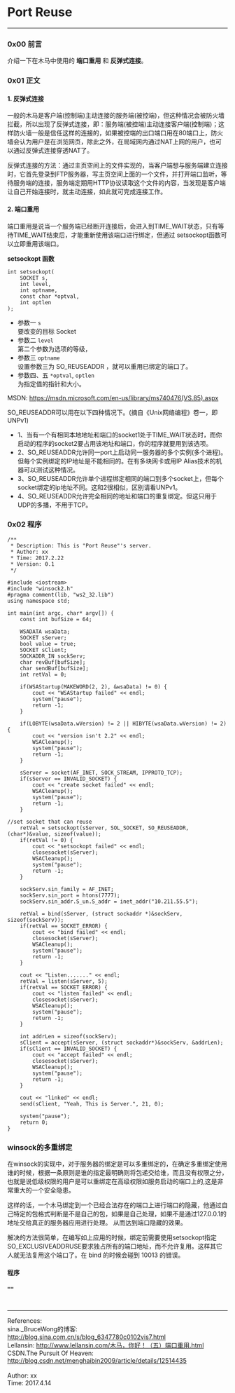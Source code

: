 # Port Reuse  

---------------------------  

### 0x00 前言  
介绍一下在木马中使用的 __端口重用__ 和 __反弹式连接__。

### 0x01 正文  
#### 1. 反弹式连接  
一般的木马是客户端(控制端)主动连接的服务端(被控端)，但这种情况会被防火墙拦截，所以出现了反弹式连接，即：服务端(被控端)主动连接客户端(控制端)；这样防火墙一般是信任这样的连接的，如果被控端的出口端口用在80端口上，防火墙会认为用户是在浏览网页，除此之外，在局域网内通过NAT上网的用户，也可以通过反弹式连接穿透NAT了。

反弹式连接的方法：通过主页空间上的文件实现的，当客户端想与服务端建立连接时，它首先登录到FTP服务器，写主页空间上面的一个文件，并打开端口监听，等待服务端的连接，服务端定期用HTTP协议读取这个文件的内容，当发现是客户端让自己开始连接时，就主动连接，如此就可完成连接工作。


#### 2. 端口重用  
端口重用是说当一个服务端已经断开连接后，会进入到TIME_WAIT状态，只有等待TIME_WAIT结束后，才能重新使用该端口进行绑定，但通过 setsockopt函数可以立即重用该端口。

__setsockopt 函数__  

	int setsockopt(
	    SOCKET s,
	    int level,
	    int optname,
	    const char *optval,
	    int optlen
	);

* 参数一 `s`   
要改变的目标 Socket  
* 参数二 `level`  
第二个参数为选项的等级，  
* 参数三 `optname`  
设置参数三为 SO_REUSEADDR ，就可以重用已绑定的端口了。  
* 参数四、五 `*optval`, `optlen`  
为指定值的指针和大小。  

MSDN:  <https://msdn.microsoft.com/en-us/library/ms740476(VS.85).aspx>  

SO_REUSEADDR可以用在以下四种情况下。(摘自《Unix网络编程》卷一，即UNPv1)

* 1、当有一个有相同本地地址和端口的socket1处于TIME_WAIT状态时，而你启动的程序的socket2要占用该地址和端口，你的程序就要用到该选项。
* 2、SO_REUSEADDR允许同一port上启动同一服务器的多个实例(多个进程)。但每个实例绑定的IP地址是不能相同的。在有多块网卡或用IP Alias技术的机器可以测试这种情况。
* 3、SO_REUSEADDR允许单个进程绑定相同的端口到多个socket上，但每个socket绑定的ip地址不同。这和2很相似，区别请看UNPv1。
* 4、SO_REUSEADDR允许完全相同的地址和端口的重复绑定。但这只用于UDP的多播，不用于TCP。


### 0x02 程序  

	/**	 * Description: This is "Port Reuse"'s server.	 * Author: xx	 * Time: 2017.2.22	 * Version: 0.1	 */	#include <iostream>	#include "winsock2.h"	#pragma comment(lib, "ws2_32.lib")	using namespace std;	int main(int argc, char* argv[]) {		const int bufSize = 64;		WSADATA wsaData;		SOCKET sServer;		bool value = true;		SOCKET sClient;		SOCKADDR_IN sockServ;		char revBuf[bufSize];		char sendBuf[bufSize];		int retVal = 0;			if(WSAStartup(MAKEWORD(2, 2), &wsaData) != 0) {			cout << "WSAStartup failed" << endl;			system("pause");			return -1;		}		if(LOBYTE(wsaData.wVersion) != 2 || HIBYTE(wsaData.wVersion) != 2) {			cout << "version isn't 2.2" << endl;			WSACleanup();			system("pause");			return -1;		}		sServer = socket(AF_INET, SOCK_STREAM, IPPROTO_TCP);		if(sServer == INVALID_SOCKET) {			cout << "create socket failed" << endl;			WSACleanup();			system("pause");			return -1;		}	//set socket that can reuse		retVal = setsockopt(sServer, SOL_SOCKET, SO_REUSEADDR, (char*)&value, sizeof(value));		if(retVal != 0) {			cout << "setsockopt failed" << endl;			closesocket(sServer);			WSACleanup();			system("pause");			return -1;		}		sockServ.sin_family = AF_INET;		sockServ.sin_port = htons(7777);		sockServ.sin_addr.S_un.S_addr = inet_addr("10.211.55.5");		retVal = bind(sServer, (struct sockaddr *)&sockServ, sizeof(sockServ));		if(retVal == SOCKET_ERROR) {			cout << "bind failed" << endl;			closesocket(sServer);			WSACleanup();			system("pause");			return -1;		}		cout << "Listen......." << endl;		retVal = listen(sServer, 5);		if(retVal == SOCKET_ERROR) {			cout << "listen failed" << endl;			closesocket(sServer);			WSACleanup();			system("pause");			return -1;		}		int addrLen = sizeof(sockServ);		sClient = accept(sServer, (struct sockaddr*)&sockServ, &addrLen);		if(sClient == INVALID_SOCKET) {			cout << "accept failed" << endl;			closesocket(sServer);			WSACleanup();			system("pause");			return -1;		}			cout << "linked" << endl;		send(sClient, "Yeah, This is Server.", 21, 0);			system("pause");		return 0;	}


### winsock的多重绑定
在winsock的实现中，对于服务器的绑定是可以多重绑定的，在确定多重绑定使用谁的时候，根据一条原则是谁的指定最明确则将包递交给谁，而且没有权限之分，也就是说低级权限的用户是可以重绑定在高级权限如服务启动的端口上的,这是非常重大的一个安全隐患。 

这样的话，一个木马绑定到一个已经合法存在的端口上进行端口的隐藏，他通过自己特定的包格式判断是不是自己的包，如果是自己处理，如果不是通过127.0.0.1的地址交给真正的服务器应用进行处理。 从而达到端口隐藏的效果。

解决的方法很简单，在编写如上应用的时候，绑定前需要使用setsockopt指定SO_EXCLUSIVEADDRUSE要求独占所有的端口地址，而不允许复用。这样其它人就无法复用这个端口了。在 bind 的时候会碰到 10013 的错误。


#### 程序

	==


</br>

---------------------------
References:  
sina.\_BruceWong的博客:  <http://blog.sina.com.cn/s/blog_6347780c0102vis7.html>  
Lellansin:  <http://www.lellansin.com/木马，你好！（五）端口重用.html>  
CSDN.The Pursuit Of Heaven:  <http://blog.csdn.net/menghaibin2009/article/details/12514435>  
</br>
Author: xx  
Time: 2017.4.14